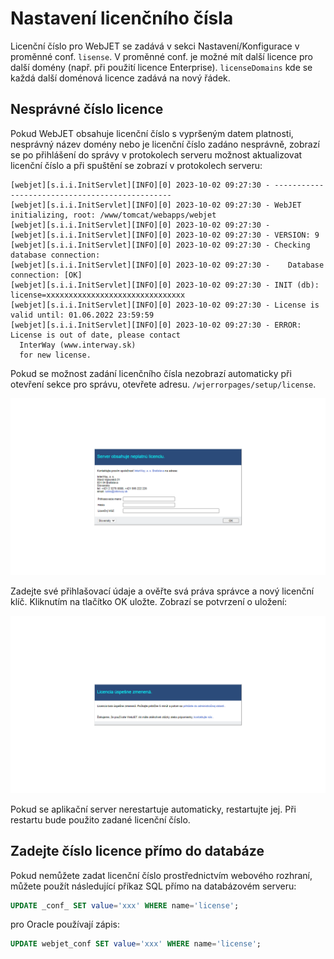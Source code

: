 # Nastavení licenčního čísla

Licenční číslo pro WebJET se zadává v sekci Nastavení/Konfigurace v proměnné conf. `lisense`. V proměnné conf. je možné mít další licence pro další domény (např. při použití licence Enterprise). `licenseDomains` kde se každá další doménová licence zadává na nový řádek.

## Nesprávné číslo licence

Pokud WebJET obsahuje licenční číslo s vypršeným datem platnosti, nesprávný název domény nebo je licenční číslo zadáno nesprávně, zobrazí se po přihlášení do správy v protokolech serveru možnost aktualizovat licenční číslo a při spuštění se zobrazí v protokolech serveru:

```log
[webjet][s.i.i.InitServlet][INFO][0] 2023-10-02 09:27:30 - -----------------------------------------------
[webjet][s.i.i.InitServlet][INFO][0] 2023-10-02 09:27:30 - WebJET initializing, root: /www/tomcat/webapps/webjet
[webjet][s.i.i.InitServlet][INFO][0] 2023-10-02 09:27:30 -
[webjet][s.i.i.InitServlet][INFO][0] 2023-10-02 09:27:30 - VERSION: 9
[webjet][s.i.i.InitServlet][INFO][0] 2023-10-02 09:27:30 - Checking database connection:
[webjet][s.i.i.InitServlet][INFO][0] 2023-10-02 09:27:30 -    Database connection: [OK]
[webjet][s.i.i.InitServlet][INFO][0] 2023-10-02 09:27:30 - INIT (db): license=xxxxxxxxxxxxxxxxxxxxxxxxxxxxxxx
[webjet][s.i.i.InitServlet][INFO][0] 2023-10-02 09:27:30 - License is valid until: 01.06.2022 23:59:59
[webjet][s.i.i.InitServlet][INFO][0] 2023-10-02 09:27:30 - ERROR: License is out of date, please contact
  InterWay (www.interway.sk)
  for new license.
```

Pokud se možnost zadání licenčního čísla nezobrazí automaticky při otevření sekce pro správu, otevřete adresu. `/wjerrorpages/setup/license`.

![](license.png)

Zadejte své přihlašovací údaje a ověřte svá práva správce a nový licenční klíč. Kliknutím na tlačítko OK uložte. Zobrazí se potvrzení o uložení:

![](license-saved.png)

Pokud se aplikační server nerestartuje automaticky, restartujte jej. Při restartu bude použito zadané licenční číslo.

## Zadejte číslo licence přímo do databáze

Pokud nemůžete zadat licenční číslo prostřednictvím webového rozhraní, můžete použít následující příkaz SQL přímo na databázovém serveru:

```sql
UPDATE _conf_ SET value='xxx' WHERE name='license';
```

pro Oracle používají zápis:

```sql
UPDATE webjet_conf SET value='xxx' WHERE name='license';
```
